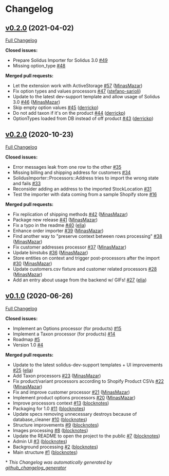 # Changelog

## [v0.2.0](https://github.com/solidusio-contrib/solidus_importer/tree/v0.2.0) (2021-04-02)

[Full Changelog](https://github.com/solidusio-contrib/solidus_importer/compare/v0.2.0...v0.2.0)

**Closed issues:**

- Prepare Solidus Importer for Solidus 3.0 [\#49](https://github.com/solidusio-contrib/solidus_importer/issues/49)
- Missing option\_type [\#48](https://github.com/solidusio-contrib/solidus_importer/issues/48)

**Merged pull requests:**

- Let the extension work with ActiveStorage [\#57](https://github.com/solidusio-contrib/solidus_importer/pull/57) ([MinasMazar](https://github.com/MinasMazar))
- Fix option types and values processors [\#47](https://github.com/solidusio-contrib/solidus_importer/pull/47) ([stefano-sarioli](https://github.com/stefano-sarioli))
- Update to the latest dev-support template and allow usage of Solidus 3.0 [\#46](https://github.com/solidusio-contrib/solidus_importer/pull/46) ([MinasMazar](https://github.com/MinasMazar))
- Skip empty option values [\#45](https://github.com/solidusio-contrib/solidus_importer/pull/45) ([derrickp](https://github.com/derrickp))
- Do not add taxon if it's on the product [\#44](https://github.com/solidusio-contrib/solidus_importer/pull/44) ([derrickp](https://github.com/derrickp))
- OptionTypes loaded from DB instead of off product [\#43](https://github.com/solidusio-contrib/solidus_importer/pull/43) ([derrickp](https://github.com/derrickp))

## [v0.2.0](https://github.com/solidusio-contrib/solidus_importer/tree/v0.2.0) (2020-10-23)

[Full Changelog](https://github.com/solidusio-contrib/solidus_importer/compare/v0.1.0...v0.2.0)

**Closed issues:**

- Error messages leak from one row to the other [\#35](https://github.com/solidusio-contrib/solidus_importer/issues/35)
- Missing billing and shipping address for customers [\#34](https://github.com/solidusio-contrib/solidus_importer/issues/34)
- SolidusImporter::Processors::Address tries to import the wrong state and fails [\#33](https://github.com/solidusio-contrib/solidus_importer/issues/33)
- Reconsider adding an address to the imported StockLocation [\#31](https://github.com/solidusio-contrib/solidus_importer/issues/31)
- Test the importer with data coming from a sample Shopify store [\#16](https://github.com/solidusio-contrib/solidus_importer/issues/16)

**Merged pull requests:**

- Fix replication of shipping methods [\#42](https://github.com/solidusio-contrib/solidus_importer/pull/42) ([MinasMazar](https://github.com/MinasMazar))
- Package new release [\#41](https://github.com/solidusio-contrib/solidus_importer/pull/41) ([MinasMazar](https://github.com/MinasMazar))
- Fix a typo in the readme [\#40](https://github.com/solidusio-contrib/solidus_importer/pull/40) ([elia](https://github.com/elia))
- Enhance order importer [\#39](https://github.com/solidusio-contrib/solidus_importer/pull/39) ([MinasMazar](https://github.com/MinasMazar))
- Find another way to "preserve context between rows processing" [\#38](https://github.com/solidusio-contrib/solidus_importer/pull/38) ([MinasMazar](https://github.com/MinasMazar))
- Fix customer addresses processor [\#37](https://github.com/solidusio-contrib/solidus_importer/pull/37) ([MinasMazar](https://github.com/MinasMazar))
- Update binstubs [\#36](https://github.com/solidusio-contrib/solidus_importer/pull/36) ([MinasMazar](https://github.com/MinasMazar))
- Store entities on context and trigger post-processors after the import [\#30](https://github.com/solidusio-contrib/solidus_importer/pull/30) ([MinasMazar](https://github.com/MinasMazar))
- Update customers.csv fixture and customer related processors [\#28](https://github.com/solidusio-contrib/solidus_importer/pull/28) ([MinasMazar](https://github.com/MinasMazar))
- Add an entry about usage from the backend w/ GIFs! [\#27](https://github.com/solidusio-contrib/solidus_importer/pull/27) ([elia](https://github.com/elia))

## [v0.1.0](https://github.com/solidusio-contrib/solidus_importer/tree/v0.1.0) (2020-06-26)

[Full Changelog](https://github.com/solidusio-contrib/solidus_importer/compare/d017b016016a388ba0346c217763aae9a4a8636c...v0.1.0)

**Closed issues:**

- Implement an Options processor \(for products\) [\#15](https://github.com/solidusio-contrib/solidus_importer/issues/15)
- Implement a Taxon processor \(for products\) [\#14](https://github.com/solidusio-contrib/solidus_importer/issues/14)
- Roadmap [\#5](https://github.com/solidusio-contrib/solidus_importer/issues/5)
- Version 1.0 [\#4](https://github.com/solidusio-contrib/solidus_importer/issues/4)

**Merged pull requests:**

- Update to the latest solidus-dev-support templates + UI improvements [\#25](https://github.com/solidusio-contrib/solidus_importer/pull/25) ([elia](https://github.com/elia))
- Add Taxon processors [\#23](https://github.com/solidusio-contrib/solidus_importer/pull/23) ([MinasMazar](https://github.com/MinasMazar))
- Fix product/variant processors according to Shopify Product CSVs [\#22](https://github.com/solidusio-contrib/solidus_importer/pull/22) ([MinasMazar](https://github.com/MinasMazar))
- Fix and improve customer processor [\#21](https://github.com/solidusio-contrib/solidus_importer/pull/21) ([MinasMazar](https://github.com/MinasMazar))
- Implement product options processors [\#20](https://github.com/solidusio-contrib/solidus_importer/pull/20) ([MinasMazar](https://github.com/MinasMazar))
- Improve processors context [\#13](https://github.com/solidusio-contrib/solidus_importer/pull/13) ([blocknotes](https://github.com/blocknotes))
- Packaging for 1.0 [\#11](https://github.com/solidusio-contrib/solidus_importer/pull/11) ([blocknotes](https://github.com/blocknotes))
- Update specs removing unnecessary destroys because of database\_cleaner [\#10](https://github.com/solidusio-contrib/solidus_importer/pull/10) ([blocknotes](https://github.com/blocknotes))
- Structure improvements [\#9](https://github.com/solidusio-contrib/solidus_importer/pull/9) ([blocknotes](https://github.com/blocknotes))
- Images processing [\#8](https://github.com/solidusio-contrib/solidus_importer/pull/8) ([blocknotes](https://github.com/blocknotes))
- Update the README to open the project to the public [\#7](https://github.com/solidusio-contrib/solidus_importer/pull/7) ([blocknotes](https://github.com/blocknotes))
- Admin UI [\#3](https://github.com/solidusio-contrib/solidus_importer/pull/3) ([blocknotes](https://github.com/blocknotes))
- Background processing [\#2](https://github.com/solidusio-contrib/solidus_importer/pull/2) ([blocknotes](https://github.com/blocknotes))
- Main structure [\#1](https://github.com/solidusio-contrib/solidus_importer/pull/1) ([blocknotes](https://github.com/blocknotes))



\* *This Changelog was automatically generated by [github_changelog_generator](https://github.com/github-changelog-generator/github-changelog-generator)*

